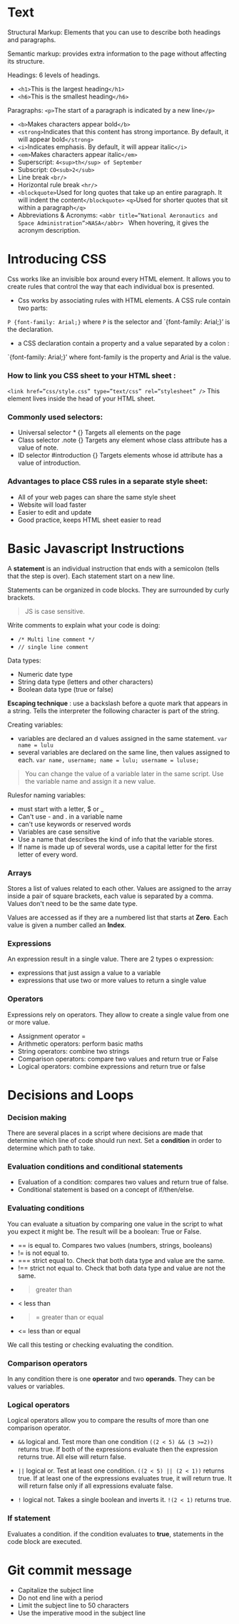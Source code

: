 # Text

Structural Markup: Elements that you can use to describe both headings and paragraphs.

Semantic markup: provides extra information to the page without affecting its structure.

Headings: 6 levels of headings.
- `<h1>`This is the largest heading`</h1>`
- `<h6>`This is the smallest heading`</h6>`

Paragraphs: `<p>`The start of a paragraph is indicated by a new line`</p>`


- `<b>`Makes characters appear bold`</b>`
- `<strong>`Indicates that this content has strong importance. By default, it will appear bold`</strong>`
- `<i>`Indicates emphasis. By default, it will appear italic`</i>`
- `<em>`Makes characters appear italic`</em>`
- Superscript: `4<sup>th</sup> of September`
- Subscript: `CO<sub>2</sub>`
- Line break `<br/>`
- Horizontal rule break `<hr/>`
- `<blockquote>`Used for long quotes that take up an entire paragraph. It will indent the content`</blockquote>`
`<q>`Used for shorter quotes that sit within a paragraph`</q>`
- Abbreviations & Acronyms: `<abbr title=”National Aeronautics and Space Administration”>NASA</abbr> ` When hovering, it gives the acronym description.

# Introducing CSS

Css works like an invisible box around every HTML element. It allows you to create rules that control the way that each individual box is presented.

- Css works by associating rules with HTML elements. A CSS rule contain two parts:

`P {font-family: Arial;}` where `P` is the selector and `{font-family: Arial;}’ is the declaration.

- a CSS declaration contain a property and a value separated by a colon :

`{font-family: Arial;}’ where font-family is the property and Arial is the value.

### How to link you CSS sheet to your HTML sheet :

`<link href=”css/style.css” type=”text/css” rel=”stylesheet” />` This element lives inside the head of your HTML sheet.

### Commonly used selectors:

- Universal selector * {} Targets all elements on the page
- Class selector .note {} Targets any element whose class attribute has a value of note.
- ID selector #introduction {} Targets elements whose id attribute has a value of introduction.

### Advantages to place CSS rules in a separate style sheet:

- All of your web pages can share the same style sheet
- Website will load faster
- Easier to edit and update
- Good practice, keeps HTML sheet easier to read


# Basic Javascript Instructions

A **statement** is an individual instruction that ends with a semicolon (tells that the step is over). Each statement start on a new line.

Statements can be organized in code blocks. They are surrounded by curly brackets.

> JS is case sensitive.

Write comments to explain what your code is doing:

- `/* Multi line comment */`
- `// single line comment`

Data types:

- Numeric date type
- String data type (letters and other characters)
- Boolean data type (true or false)

**Escaping technique** : use a backslash before a quote mark that appears in a string. Tells the interpreter the following character is part of the string.

Creating variables:
- variables are declared an d values assigned in the same statement. 
`var name = lulu`
- several variables are declared on the same line, then values assigned to each.
`var name, username;
name = lulu;
username = luluse;`

> You can change the value of a variable later in the same script. Use the variable name and assign it a new value.

Rulesfor naming variables: 
- must start with a letter, $ or _
- Can't use - and . in a variable name
- can't use keywords or reserved words
- Variables are case sensitive
- Use a name that describes the kind of info that the variable stores.
- If name is made up of several words, use a capital letter for the first letter of every word. 

### Arrays

Stores a list of values related to each other. Values are assigned to the array inside a pair of square brackets, each value is separated by a comma. Values don't need to be the same date type.

Values are accessed as if they are a numbered list that starts at **Zero**. Each value is given a number called an **Index**. 

### Expressions

An expression result in a single value. There are 2 types o expression:
- expressions that just assign a value to a variable
- expressions that use two or more values to return a single value

### Operators

Expressions rely on operators. They allow to create a single value from one or more value.
- Assignment operator =
- Arithmetic operators: perform basic maths
- String operators: combine two strings
- Comparison operators: compare two values and return true or False
- Logical operators: combine expressions and return true or false 

# Decisions and Loops

### Decision making

There are several places in a script where decisions are made that determine which line of code should run next. Set a **condition** in order to determine which path to take.

### Evaluation conditions and conditional statements

- Evaluation of a condition: compares two values and return true of false.
- Conditional statement is based on a concept of if/then/else.

### Evaluating conditions
You can evaluate a situation by comparing one value in the script to what you expect it might be. The result will be a boolean: True or False.

- == is equal to. Compares two values (numbers, strings, booleans)
- != is not equal to.
- === strict equal to. Check that both data type and value are the same.
- !== strict not equal to. Check that both data type and value are not the same.
- > greater than
- < less than
- >= greater than or equal
- <= less than or equal

We call this testing or checking evaluating the condition.

### Comparison operators

In any condition there is one **operator** and two **operands**. They can be values or variables.

### Logical operators

Logical operators allow you to compare the results of more than one comparison operator.

- `&&` logical and. Test more than one condition `((2 < 5) && (3 >=2))` returns true. If both of the expressions evaluate then the expression returns true. All else will return false.

- `||` logical or. Test at least one condition. `((2 < 5) || (2 < 1))` returns true. If at least one of the expressions evaluates true, it will return true. It will return false only if all expressions evaluate false.

- `!` logical not. Takes a single boolean and inverts it. `!(2 < 1)` returns true.

### If statement

Evaluates a condition. if the condition evaluates to **true**, statements in the code block are executed.

# Git commit message 

- Capitalize the subject line
- Do not end line with a period
- Limit the subject line to 50 characters
- Use the imperative mood in the subject line